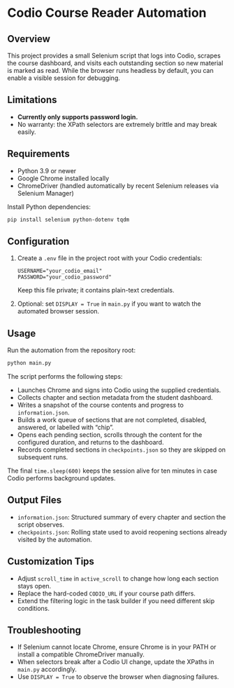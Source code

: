 # Codio Course Reader Automation

## Overview

This project provides a small Selenium script that logs into Codio, scrapes the course dashboard, and visits each outstanding section so new material is marked as read. While the browser runs headless by default, you can enable a visible session for debugging.

## Limitations

- **Currently only supports password login.**
- No warranty: the XPath selectors are extremely brittle and may break easily.

## Requirements

- Python 3.9 or newer
- Google Chrome installed locally
- ChromeDriver (handled automatically by recent Selenium releases via Selenium Manager)

Install Python dependencies:

```bash
pip install selenium python-dotenv tqdm
```

## Configuration

1. Create a `.env` file in the project root with your Codio credentials:
   ```env
   USERNAME="your_codio_email"
   PASSWORD="your_codio_password"
   ```

   Keep this file private; it contains plain-text credentials.
2. Optional: set `DISPLAY = True` in `main.py` if you want to watch the automated browser session.

## Usage

Run the automation from the repository root:

```bash
python main.py
```

The script performs the following steps:

- Launches Chrome and signs into Codio using the supplied credentials.
- Collects chapter and section metadata from the student dashboard.
- Writes a snapshot of the course contents and progress to `information.json`.
- Builds a work queue of sections that are not completed, disabled, answered, or labelled with “chip”.
- Opens each pending section, scrolls through the content for the configured duration, and returns to the dashboard.
- Records completed sections in `checkpoints.json` so they are skipped on subsequent runs.

The final `time.sleep(600)` keeps the session alive for ten minutes in case Codio performs background updates.

## Output Files

- `information.json`: Structured summary of every chapter and section the script observes.
- `checkpoints.json`: Rolling state used to avoid reopening sections already visited by the automation.

## Customization Tips

- Adjust `scroll_time` in `active_scroll` to change how long each section stays open.
- Replace the hard-coded `CODIO_URL` if your course path differs.
- Extend the filtering logic in the task builder if you need different skip conditions.

## Troubleshooting

- If Selenium cannot locate Chrome, ensure Chrome is in your PATH or install a compatible ChromeDriver manually.
- When selectors break after a Codio UI change, update the XPaths in `main.py` accordingly.
- Use `DISPLAY = True` to observe the browser when diagnosing failures.
